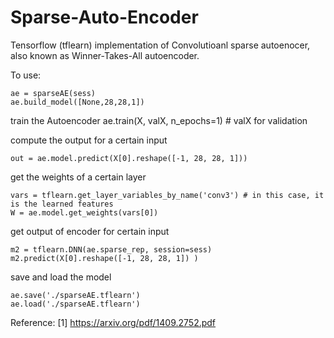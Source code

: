 # Sparse-Auto-Encoder

Tensorflow (tflearn) implementation of Convolutioanl sparse autoenocer, 
also known as Winner-Takes-All autoencoder.

To use:

    ae = sparseAE(sess)
    ae.build_model([None,28,28,1])

train the Autoencoder
    ae.train(X, valX, n_epochs=1) # valX for validation

compute the output for a certain input

    out = ae.model.predict(X[0].reshape([-1, 28, 28, 1]))
    
get the weights of a certain layer
        
    vars = tflearn.get_layer_variables_by_name('conv3') # in this case, it is the learned features
    W = ae.model.get_weights(vars[0])

get output of encoder for certain input
    
    m2 = tflearn.DNN(ae.sparse_rep, session=sess)
    m2.predict(X[0].reshape([-1, 28, 28, 1]) )
 
save and load the model
        
    ae.save('./sparseAE.tflearn')
    ae.load('./sparseAE.tflearn')

Reference: 
[1] https://arxiv.org/pdf/1409.2752.pdf
